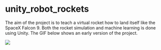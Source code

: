 # unity_robot_rockets
The aim of the project is to teach a virtual rocket how to land itself like the SpaceX Falcon 9. Both the rocket simulation and machine learning is done using Unity. The GIF below shows an early version of the project.

![](rocket_v1.0.gif)
